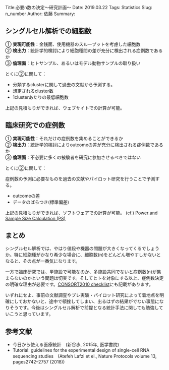 Title:必要n数の決定～研究計画～
Date: 2019.03.22
Tags: Statistics
Slug: n_number
Author: 依藤
Summary:

## シングルセル解析での細胞数
① **実現可能性**：金銭面、使用機器のスループットを考慮した細胞数  
② **検出力**：統計学的検討により細胞種間の差が充分に検出される症例数であるか  
③ **倫理面**：ヒトサンプル、あるいはモデル動物サンプルの取り扱い  

とくに②に関して：

- 分類するclusterに関して過去の文献から予測する。
- 想定されるcluster数
- 1clusterあたりの最低細胞数

上記の見積もりができれば、ウェブサイトでの計算が可能。

## 臨床研究での症例数
① **実現可能性**：それだけの症例数を集めることができるか  
② **検出力**：統計学的検討によりoutcomeの差が充分に検出される症例数であるか  
③ **倫理面**：不必要に多くの被験者を研究に参加させるべきではない  

とくに②に関して：

症例数の予測に必要なものを過去の文献やパイロット研究を行うことで予測する。

- outcomeの差
- データのばらつき(標準偏差)

上記の見積もりができれば、ソフトウェアでの計算が可能。 (cf.) [Power and Sample Size Calculation (PS)](http://biostat.mc.vanderbilt.edu/wiki/Main/PowerSampleSize)

## まとめ
シングルセル解析では、やはり値段や機器の問題が大きくなってくるでしょうか。特に細胞種がかなり希少な場合に、細胞数(n)をどんどん増やすしかないとなると、その点が一番気になります。

一方で臨床研究では、単施設で可能なのか、多施設共同でないと症例数(n)が集まらないのかという問題は切実です。そしてヒトを対象にする以上、症例数決定の明確な理由が必要です。[CONSORT2010 checklist](http://www.consort-statement.org/media/default/downloads/consort%202010%20checklist.pdf)にも記載があります。

いずれにせよ、事前の文献調査やプレ実験・パイロット研究によって着地点を明確にしておかないと、途中で頓挫してしまい、出るはずの結果がでない事態になりそうです。今後はシングルセル解析で前提となる統計手法に関しても勉強していこうと思っています。

## 参考文献
- 今日から使える医療統計　(新谷歩, 2015年, 医学書院)
- Tutorial: guidelines for the experimental design of single-cell RNA sequencing studies　(Atefeh Lafzi et el., Nature Protocols volume 13, pages2742–2757 (2018))
